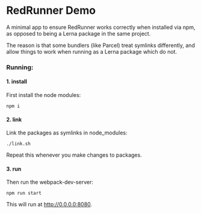 # RedRunner Demo

A minimal app to ensure RedRunner works correctly when installed via npm, as opposed to being a Lerna package in the same project.

The reason is that some bundlers (like Parcel) treat symlinks differently, and allow things to work when running as a Lerna package which do not.

### Running:

#### 1. install

First install the node modules:

```
npm i
```

#### 2. link

Link the packages as symlinks in node_modules:

```
./link.sh
```

Repeat this whenever you make changes to packages.

#### 3. run

Then run the webpack-dev-server:

```
npm run start
```

This will run at http://0.0.0.0:8080.

